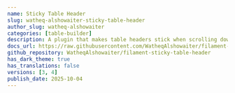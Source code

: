 ```yaml
---
name: Sticky Table Header
slug: watheq-alshowaiter-sticky-table-header
author_slug: watheq-alshowaiter
categories: [table-builder]
description: A plugin that makes table headers stick when scrolling down for better UX.
docs_url: https://raw.githubusercontent.com/WatheqAlshowaiter/filament-sticky-table-header/main/README.md
github_repository: WatheqAlshowaiter/filament-sticky-table-header
has_dark_theme: true
has_translations: false
versions: [3, 4]
publish_date: 2025-10-04
---
```

